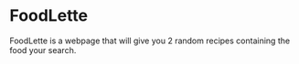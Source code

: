 # FoodLette

FoodLette is a webpage that will give you 2 random recipes containing the food your search.
